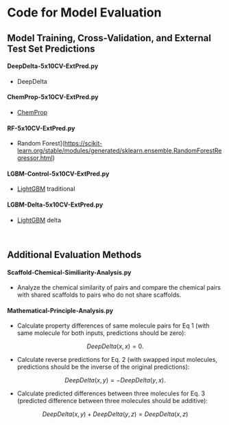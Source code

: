 # Code for Model Evaluation

## Model Training, Cross-Validation, and External Test Set Predictions

#### DeepDelta-5x10CV-ExtPred.py
* DeepDelta  

#### ChemProp-5x10CV-ExtPred.py
* [ChemProp](https://github.com/chemprop/chemprop) 

#### RF-5x10CV-ExtPred.py
* Random Forest](https://scikit-learn.org/stable/modules/generated/sklearn.ensemble.RandomForestRegressor.html)

#### LGBM-Control-5x10CV-ExtPred.py
* [LightGBM](https://www.microsoft.com/en-us/research/project/lightgbm/) traditional 

#### LGBM-Delta-5x10CV-ExtPred.py
* [LightGBM](https://www.microsoft.com/en-us/research/project/lightgbm/) delta  

<br>

## Additional Evaluation Methods

#### Scaffold-Chemical-Similiarity-Analysis.py
* Analyze the chemical similarity of pairs and compare the chemical pairs with shared scaffolds to pairs who do not share scaffolds. 

#### Mathematical-Principle-Analysis.py
* Calculate property differences of same molecule pairs for Eq 1 (with same molecule for both inputs, predictions should be zero): 
```math
DeepDelta(x,x)= 0. 
```

* Calculate reverse predictions for Eq. 2 (with swapped input molecules, predictions should be the inverse of the original predictions):
```math
DeepDelta(x,y)= -DeepDelta(y,x).
```

* Calculate predicted differences between three molecules for Eq. 3 (predicted difference between three molecules should be additive):
```math
DeepDelta(x,y) + DeepDelta(y,z)= DeepDelta(x,z)
```
